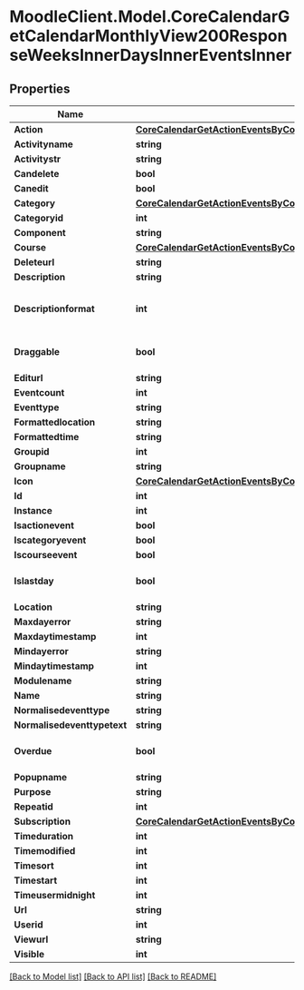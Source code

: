 # MoodleClient.Model.CoreCalendarGetCalendarMonthlyView200ResponseWeeksInnerDaysInnerEventsInner

## Properties

Name | Type | Description | Notes
------------ | ------------- | ------------- | -------------
**Action** | [**CoreCalendarGetActionEventsByCourses200ResponseGroupedbycourseInnerEventsInnerAction**](CoreCalendarGetActionEventsByCourses200ResponseGroupedbycourseInnerEventsInnerAction.md) |  | [optional] 
**Activityname** | **string** | activityname | [optional] 
**Activitystr** | **string** | activitystr | [optional] 
**Candelete** | **bool** | candelete | [optional] 
**Canedit** | **bool** | canedit | [optional] 
**Category** | [**CoreCalendarGetActionEventsByCourses200ResponseGroupedbycourseInnerEventsInnerCategory**](CoreCalendarGetActionEventsByCourses200ResponseGroupedbycourseInnerEventsInnerCategory.md) |  | [optional] 
**Categoryid** | **int** | categoryid | [optional] 
**Component** | **string** | component | [optional] 
**Course** | [**CoreCalendarGetActionEventsByCourses200ResponseGroupedbycourseInnerEventsInnerCourse**](CoreCalendarGetActionEventsByCourses200ResponseGroupedbycourseInnerEventsInnerCourse.md) |  | [optional] 
**Deleteurl** | **string** | deleteurl | [optional] 
**Description** | **string** | description | [optional] 
**Descriptionformat** | **int** | description format (1 &#x3D; HTML, 0 &#x3D; MOODLE, 2 &#x3D; PLAIN, or 4 &#x3D; MARKDOWN) | [optional] [default to 1]
**Draggable** | **bool** | draggable | [optional] [default to false]
**Editurl** | **string** | editurl | [optional] 
**Eventcount** | **int** | eventcount | [optional] 
**Eventtype** | **string** | eventtype | [optional] 
**Formattedlocation** | **string** | formattedlocation | [optional] 
**Formattedtime** | **string** | formattedtime | [optional] 
**Groupid** | **int** | groupid | [optional] 
**Groupname** | **string** | groupname | [optional] 
**Icon** | [**CoreCalendarGetActionEventsByCourses200ResponseGroupedbycourseInnerEventsInnerIcon**](CoreCalendarGetActionEventsByCourses200ResponseGroupedbycourseInnerEventsInnerIcon.md) |  | [optional] 
**Id** | **int** | id | [optional] 
**Instance** | **int** | instance | [optional] 
**Isactionevent** | **bool** | isactionevent | [optional] 
**Iscategoryevent** | **bool** | iscategoryevent | [optional] 
**Iscourseevent** | **bool** | iscourseevent | [optional] 
**Islastday** | **bool** | islastday | [optional] [default to false]
**Location** | **string** | location | [optional] 
**Maxdayerror** | **string** | maxdayerror | [optional] 
**Maxdaytimestamp** | **int** | maxdaytimestamp | [optional] 
**Mindayerror** | **string** | mindayerror | [optional] 
**Mindaytimestamp** | **int** | mindaytimestamp | [optional] 
**Modulename** | **string** | modulename | [optional] 
**Name** | **string** | name | [optional] 
**Normalisedeventtype** | **string** | normalisedeventtype | [optional] 
**Normalisedeventtypetext** | **string** | normalisedeventtypetext | [optional] 
**Overdue** | **bool** | overdue | [optional] [default to false]
**Popupname** | **string** | popupname | [optional] 
**Purpose** | **string** | purpose | [optional] 
**Repeatid** | **int** | repeatid | [optional] 
**Subscription** | [**CoreCalendarGetActionEventsByCourses200ResponseGroupedbycourseInnerEventsInnerSubscription**](CoreCalendarGetActionEventsByCourses200ResponseGroupedbycourseInnerEventsInnerSubscription.md) |  | [optional] 
**Timeduration** | **int** | timeduration | [optional] 
**Timemodified** | **int** | timemodified | [optional] 
**Timesort** | **int** | timesort | [optional] 
**Timestart** | **int** | timestart | [optional] 
**Timeusermidnight** | **int** | timeusermidnight | [optional] 
**Url** | **string** | url | [optional] 
**Userid** | **int** | userid | [optional] 
**Viewurl** | **string** | viewurl | [optional] 
**Visible** | **int** | visible | [optional] 

[[Back to Model list]](../README.md#documentation-for-models) [[Back to API list]](../README.md#documentation-for-api-endpoints) [[Back to README]](../README.md)

